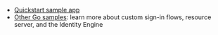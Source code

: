 * [Quickstart sample app](https://github.com/okta-samples/okta-go-gin-sample)
* [Other Go samples](https://github.com/okta/samples-golang): learn more about custom sign-in flows, resource server, and the Identity Engine

